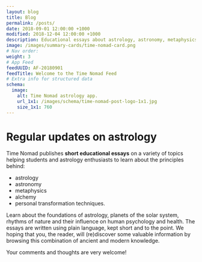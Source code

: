 ```yaml
---
layout: blog
title: Blog
permalink: /posts/
date: 2018-09-01 12:00:00 +1000
modified: 2018-12-04 12:00:00 +1000
description: Educational essays about astrology, astronomy, metaphysics, alchemy and personal transformation techniques. The essays are designed to help astrology students and enthusiasts to learn about celestial bodies, planets of the solar system, rhythms of nature and their influence on human psychology and health.
image: /images/summary-cards/time-nomad-card.png
# Nav order:
weight: 3
# App Feed
feedUUID: AF-20180901
feedTitle: Welcome to the Time Nomad Feed
# Extra info for structured data
schema:
  image:
    alt: Time Nomad astrology app.
    url_1x1: /images/schema/time-nomad-post-logo-1x1.jpg
    size_1x1: 760
---
```


# Regular updates on astrology

Time Nomad publishes **short educational essays** on a variety of topics helping students and astrology enthusiasts to learn about the principles behind:

* astrology
* astronomy
* metaphysics
* alchemy
* personal transformation techniques. 

Learn about the foundations of astrology, planets of the solar system, rhythms of nature and their influence on human psychology and health. The essays are written using plain language, kept short and to the point. We hoping that you, the reader, will (re)discover some valuable information by browsing this combination of ancient and modern knowledge.

Your comments and thoughts are very welcome!